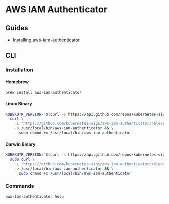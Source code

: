 # AWS IAM Authenticator

## Guides

- [Installing aws-iam-authenticator](https://docs.aws.amazon.com/eks/latest/userguide/install-aws-iam-authenticator.html)

## CLI

### Installation

#### Homebrew

```sh
brew install aws-iam-authenticator
```

#### Linux Binary

```sh
KUBEKUTR_VERSION="$(curl -s https://api.github.com/repos/kubernetes-sigs/aws-iam-authenticator/releases/latest | grep tag_name | cut -d '"' -f 4 | tr -d 'v')"; \
  curl \
    -L "https://github.com/kubernetes-sigs/aws-iam-authenticator/releases/download/v${KUBEKUTR_VERSION}/aws-iam-authenticator_${KUBEKUTR_VERSION}_linux_amd64" \
    -o /usr/local/bin/aws-iam-authenticator && \
      sudo chmod +x /usr/local/bin/aws-iam-authenticator
```

#### Darwin Binary

```sh
KUBEKUTR_VERSION="$(curl -s https://api.github.com/repos/kubernetes-sigs/aws-iam-authenticator/releases/latest | grep tag_name | cut -d '"' -f 4 | tr -d 'v')"; \
  sudo curl \
    -L "https://github.com/kubernetes-sigs/aws-iam-authenticator/releases/download/v${KUBEKUTR_VERSION}/aws-iam-authenticator_${KUBEKUTR_VERSION}_darwin_amd64" \
    -o /usr/local/bin/aws-iam-authenticator && \
      sudo chmod +x /usr/local/bin/aws-iam-authenticator
```

### Commands

```sh
aws-iam-authenticator help
```
